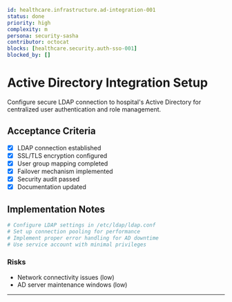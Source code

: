 ```yaml
id: healthcare.infrastructure.ad-integration-001
status: done
priority: high
complexity: m
persona: security-sasha
contributor: octocat
blocks: [healthcare.security.auth-sso-001]
blocked_by: []
```

# Active Directory Integration Setup

Configure secure LDAP connection to hospital's Active Directory for centralized user authentication and role management.

## Acceptance Criteria
- [x] LDAP connection established
- [x] SSL/TLS encryption configured
- [x] User group mapping completed
- [x] Failover mechanism implemented
- [x] Security audit passed
- [x] Documentation updated

## Implementation Notes
```bash
# Configure LDAP settings in /etc/ldap/ldap.conf
# Set up connection pooling for performance
# Implement proper error handling for AD downtime
# Use service account with minimal privileges
```

### Risks

- Network connectivity issues (low)
- AD server maintenance windows (low)

---

[security-sasha]: ./personas/security-sasha.md
[healthcare.security.auth-sso-001]: ./tickets/healthcare.security.auth-sso-001.md
[octocat]: .totem/contributors/octocat.md